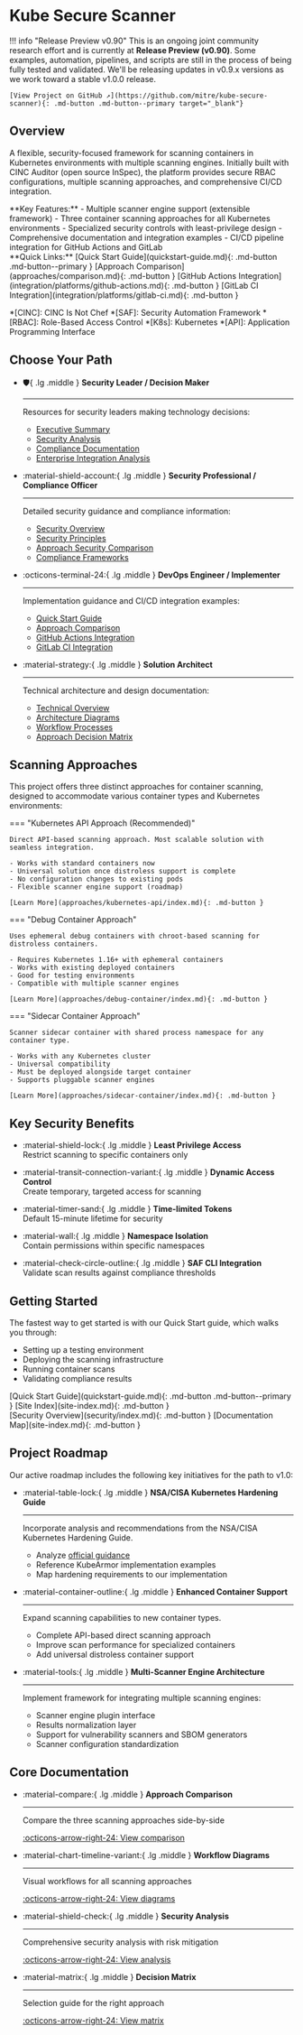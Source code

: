 # Kube Secure Scanner

!!! info "Release Preview v0.90"
    This is an ongoing joint community research effort and is currently at **Release Preview (v0.90)**. Some examples, automation, pipelines, and scripts are still in the process of being fully tested and validated. We'll be releasing updates in v0.9.x versions as we work toward a stable v1.0.0 release.

    [View Project on GitHub ↗](https://github.com/mitre/kube-secure-scanner){: .md-button .md-button--primary target="_blank"}

## Overview

A flexible, security-focused framework for scanning containers in Kubernetes environments with multiple scanning engines. Initially built with CINC Auditor (open source InSpec), the platform provides secure RBAC configurations, multiple scanning approaches, and comprehensive CI/CD integration.

<div class="grid" markdown>
<div markdown>
**Key Features:**
- Multiple scanner engine support (extensible framework)
- Three container scanning approaches for all Kubernetes environments
- Specialized security controls with least-privilege design
- Comprehensive documentation and integration examples
- CI/CD pipeline integration for GitHub Actions and GitLab
</div>
<div markdown>
**Quick Links:**
[Quick Start Guide](quickstart-guide.md){: .md-button .md-button--primary }
[Approach Comparison](approaches/comparison.md){: .md-button }
[GitHub Actions Integration](integration/platforms/github-actions.md){: .md-button }
[GitLab CI Integration](integration/platforms/gitlab-ci.md){: .md-button }
</div>
</div>

*[CINC]: CINC Is Not Chef
*[SAF]: Security Automation Framework
*[RBAC]: Role-Based Access Control
*[K8s]: Kubernetes
*[API]: Application Programming Interface

## Choose Your Path

<div class="grid cards" markdown>

- :shield:{ .lg .middle } **Security Leader / Decision Maker**

    ---

    Resources for security leaders making technology decisions:

    - [Executive Summary](overview/executive-summary.md)
    - [Security Analysis](security/risk/index.md)
    - [Compliance Documentation](security/compliance/index.md)
    - [Enterprise Integration Analysis](overview/enterprise-integration-analysis.md)

- :material-shield-account:{ .lg .middle } **Security Professional / Compliance Officer**

    ---

    Detailed security guidance and compliance information:

    - [Security Overview](security/index.md)
    - [Security Principles](security/principles/index.md)
    - [Approach Security Comparison](security/compliance/approach-comparison.md)
    - [Compliance Frameworks](security/compliance/index.md)

- :octicons-terminal-24:{ .lg .middle } **DevOps Engineer / Implementer**

    ---

    Implementation guidance and CI/CD integration examples:

    - [Quick Start Guide](quickstart-guide.md)
    - [Approach Comparison](approaches/comparison.md)
    - [GitHub Actions Integration](integration/platforms/github-actions.md)
    - [GitLab CI Integration](integration/platforms/gitlab-ci.md)

- :material-strategy:{ .lg .middle } **Solution Architect**

    ---

    Technical architecture and design documentation:

    - [Technical Overview](overview/index.md)
    - [Architecture Diagrams](architecture/diagrams/index.md)
    - [Workflow Processes](architecture/workflows/index.md)
    - [Approach Decision Matrix](approaches/decision-matrix.md)

</div>

## Scanning Approaches

This project offers three distinct approaches for container scanning, designed to accommodate various container types and Kubernetes environments:

=== "Kubernetes API Approach (Recommended)"

    Direct API-based scanning approach. Most scalable solution with seamless integration.
    
    - Works with standard containers now
    - Universal solution once distroless support is complete
    - No configuration changes to existing pods
    - Flexible scanner engine support (roadmap)
    
    [Learn More](approaches/kubernetes-api/index.md){: .md-button }

=== "Debug Container Approach"

    Uses ephemeral debug containers with chroot-based scanning for distroless containers.
    
    - Requires Kubernetes 1.16+ with ephemeral containers
    - Works with existing deployed containers
    - Good for testing environments
    - Compatible with multiple scanner engines
    
    [Learn More](approaches/debug-container/index.md){: .md-button }

=== "Sidecar Container Approach"

    Scanner sidecar container with shared process namespace for any container type.
    
    - Works with any Kubernetes cluster
    - Universal compatibility
    - Must be deployed alongside target container
    - Supports pluggable scanner engines
    
    [Learn More](approaches/sidecar-container/index.md){: .md-button }

## Key Security Benefits

<div class="grid" markdown>

- :material-shield-lock:{ .lg .middle } **Least Privilege Access**  
  Restrict scanning to specific containers only

- :material-transit-connection-variant:{ .lg .middle } **Dynamic Access Control**  
  Create temporary, targeted access for scanning

- :material-timer-sand:{ .lg .middle } **Time-limited Tokens**  
  Default 15-minute lifetime for security

- :material-wall:{ .lg .middle } **Namespace Isolation**  
  Contain permissions within specific namespaces

- :material-check-circle-outline:{ .lg .middle } **SAF CLI Integration**  
  Validate scan results against compliance thresholds

</div>

## Getting Started

The fastest way to get started is with our Quick Start guide, which walks you through:
- Setting up a testing environment
- Deploying the scanning infrastructure
- Running container scans
- Validating compliance results

<div class="grid" markdown>
<div markdown>
[Quick Start Guide](quickstart-guide.md){: .md-button .md-button--primary }
[Site Index](site-index.md){: .md-button }
</div>
<div markdown>
[Security Overview](security/index.md){: .md-button }
[Documentation Map](site-index.md){: .md-button }
</div>
</div>

## Project Roadmap

Our active roadmap includes the following key initiatives for the path to v1.0:

<div class="grid cards" markdown>

- :material-table-lock:{ .lg .middle } **NSA/CISA Kubernetes Hardening Guide**

    ---

    Incorporate analysis and recommendations from the NSA/CISA Kubernetes Hardening Guide.
    
    - Analyze [official guidance](https://media.defense.gov/2022/Aug/29/2003066362/-1/-1/0/CTR_KUBERNETES_HARDENING_GUIDANCE_1.2_20220829.PDF)
    - Reference KubeArmor implementation examples
    - Map hardening requirements to our implementation

- :material-container-outline:{ .lg .middle } **Enhanced Container Support**

    ---

    Expand scanning capabilities to new container types.
    
    - Complete API-based direct scanning approach
    - Improve scan performance for specialized containers
    - Add universal distroless container support

- :material-tools:{ .lg .middle } **Multi-Scanner Engine Architecture**

    ---

    Implement framework for integrating multiple scanning engines:
    
    - Scanner engine plugin interface
    - Results normalization layer
    - Support for vulnerability scanners and SBOM generators
    - Scanner configuration standardization

## Core Documentation

<div class="grid cards" markdown>

- :material-compare:{ .lg .middle } **Approach Comparison**

    ---

    Compare the three scanning approaches side-by-side

    [:octicons-arrow-right-24: View comparison](approaches/comparison.md)

- :material-chart-timeline-variant:{ .lg .middle } **Workflow Diagrams**

    ---

    Visual workflows for all scanning approaches

    [:octicons-arrow-right-24: View diagrams](architecture/diagrams/index.md)

- :material-shield-check:{ .lg .middle } **Security Analysis**

    ---

    Comprehensive security analysis with risk mitigation

    [:octicons-arrow-right-24: View analysis](security/risk/index.md)

- :material-matrix:{ .lg .middle } **Decision Matrix**

    ---

    Selection guide for the right approach

    [:octicons-arrow-right-24: View matrix](approaches/decision-matrix.md)

</div>
